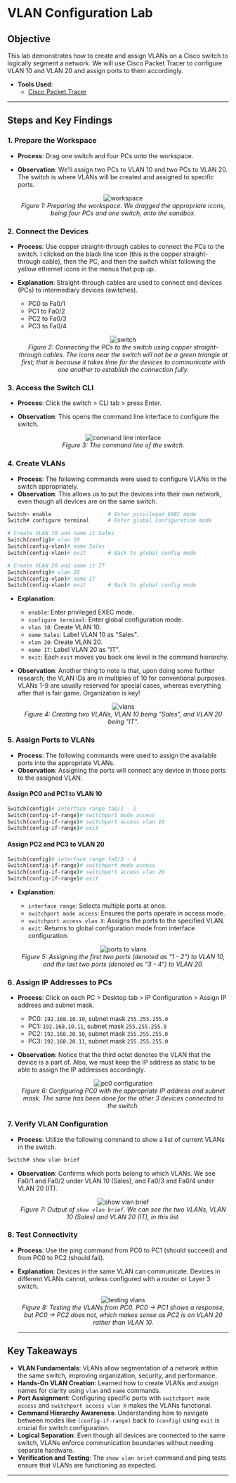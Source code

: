 # VLAN Configuration Lab

## Objective

This lab demonstrates how to create and assign VLANs on a Cisco switch to logically segment a network. We will use Cisco Packet Tracer to configure VLAN 10 and VLAN 20 and assign ports to them accordingly.

- **Tools Used**:
  - [Cisco Packet Tracer](https://www.netacad.com/cisco-packet-tracer)

---

## Steps and Key Findings

### 1. Prepare the Workspace
- **Process**: Drag one switch and four PCs onto the workspace.
- **Observation**: We'll assign two PCs to VLAN 10 and two PCs to VLAN 20. The switch is where VLANs will be created and assigned to specific ports.

  <p align="center">
    <img src="images/prepare_the_workspace.png" alt="workspace"/>
    <br/>
    <em>Figure 1: Preparing the workspace. We dragged the appropriate icons, being four PCs and one switch, onto the sandbox.</em>
  </p>

### 2. Connect the Devices

- **Process**: Use copper straight-through cables to connect the PCs to the switch. I clicked on the black line icon (this is the copper straight-through cable), then the PC, and then the switch whilst following the yellow ethernet icons in the menus that pop up.
- **Explanation**: Straight-through cables are used to connect end devices (PCs) to intermediary devices (switches).
  - PC0 to Fa0/1
  - PC1 to Fa0/2
  - PC2 to Fa0/3
  - PC3 to Fa0/4

  <p align="center">
    <img src="images/connecting_to_switch.png" alt="switch"/>
    <br/>
    <em>Figure 2: Connecting the PCs to the switch using copper straight-through cables. The icons near the switch will not be a green triangle at first; that is because it takes time for the devices to communicate with one another to establish the connection fully.</em>
  </p> 

### 3. Access the Switch CLI

- **Process**: Click the switch > CLI tab > press Enter.
- **Observation**: This opens the command line interface to configure the switch.

  <p align="center">
    <img src="images/cli_of_switch.png" alt="command line interface"/>
    <br/>
    <em>Figure 3: The command line of the switch.</em>
  </p>

### 4. Create VLANs

- **Process**: The following commands were used to configure VLANs in the switch appropriately.
- **Observation**: This allows us to put the devices into their own network, even though all devices are on the same switch.

```bash
Switch> enable                  # Enter privileged EXEC mode
Switch# configure terminal      # Enter global configuration mode

# Create VLAN 10 and name it Sales
Switch(config)# vlan 10
Switch(config-vlan)# name Sales
Switch(config-vlan)# exit       # Back to global config mode

# Create VLAN 20 and name it IT
Switch(config)# vlan 20
Switch(config-vlan)# name IT
Switch(config-vlan)# exit       # Back to global config mode
```

- **Explanation**:
  - `enable`: Enter privileged EXEC mode.
  - `configure terminal`: Enter global configuration mode.
  - `vlan 10`: Create VLAN 10.
  - `name Sales`: Label VLAN 10 as "Sales".
  - `vlan 20`: Create VLAN 20.
  - `name IT`: Label VLAN 20 as "IT".
  - `exit`: Each `exit` moves you back one level in the command hierarchy.

- **Observation**: Another thing to note is that, upon doing some further research, the VLAN IDs are in multiples of 10 for conventional purposes. VLANs 1-9 are usually reserved for special cases, whereas everything after that is fair game. Organization is key!

  <p align="center">
    <img src="images/creating_vlans.png" alt="vlans"/>
    <br/>
    <em>Figure 4: Creating two VLANs, VLAN 10 being "Sales", and VLAN 20 being "IT".</em>
  </p>


### 5. Assign Ports to VLANs

- **Process**: The following commands were used to assign the available ports into the appropriate VLANs.
- **Observation**: Assigning the ports will connect any device in those ports to the assigned VLAN.

#### Assign PC0 and PC1 to VLAN 10

```bash
Switch(config)# interface range fa0/1 - 2
Switch(config-if-range)# switchport mode access
Switch(config-if-range)# switchport access vlan 10
Switch(config-if-range)# exit
```

#### Assign PC2 and PC3 to VLAN 20

```bash
Switch(config)# interface range fa0/3 - 4
Switch(config-if-range)# switchport mode access
Switch(config-if-range)# switchport access vlan 20
Switch(config-if-range)# exit
```

- **Explanation**:
  - `interface range`: Selects multiple ports at once.
  - `switchport mode access`: Ensures the ports operate in access mode.
  - `switchport access vlan X`: Assigns the ports to the specified VLAN.
  - `exit`: Returns to global configuration mode from interface configuration.

  <p align="center">
    <img src="images/assign_ports_to_vlans.png" alt="ports to vlans"/>
    <br/>
    <em>Figure 5: Assigning the first two ports (denoted as "1 - 2") to VLAN 10, and the last two ports (denoted as "3 - 4") to VLAN 20.</em>
  </p>

### 6. Assign IP Addresses to PCs

- **Process**: Click on each PC > Desktop tab > IP Configuration > Assign IP address and subnet mask.
    - PC0: `192.168.10.10`, subnet mask `255.255.255.0`
    - PC1: `192.168.10.11`, subnet mask `255.255.255.0`
    - PC2: `192.168.20.10`, subnet mask `255.255.255.0`
    - PC3: `192.168.20.11`, subnet mask `255.255.255.0`

- **Observation**: Notice that the third octet denotes the VLAN that the device is a part of. Also, we must keep the IP address as static to be able to assign the IP addresses accordingly.

  <p align="center">
    <img src="images/ip_config_pc0.png" alt="pc0 configuration"/>
    <br/>
    <em>Figure 6: Configuring PC0 with the appropriate IP address and subnet mask. The same has been done for the other 3 devices connected to the switch.</em>
  </p>

### 7. Verify VLAN Configuration

- **Process**: Utilize the following command to show a list of current VLANs in the switch.

```bash
Switch# show vlan brief
```

- **Observation**: Confirms which ports belong to which VLANs. We see Fa0/1 and Fa0/2 under VLAN 10 (Sales), and Fa0/3 and Fa0/4 under VLAN 20 (IT).

  <p align="center">
    <img src="images/show_vlan_brief.png" alt="show vlan brief"/>
    <br/>
    <em>Figure 7: Output of <code>show vlan brief</code>. We can see the two VLANs, VLAN 10 (Sales) and VLAN 20 (IT), in this list.</em>
  </p>

### 8. Test Connectivity

- **Process**: Use the ping command from PC0 to PC1 (should succeed) and from PC0 to PC2 (should fail).
- **Explanation**: Devices in the same VLAN can communicate. Devices in different VLANs cannot, unless configured with a router or Layer 3 switch.

  <p align="center">
    <img src="images/testing_vlans.png" alt="testing vlans"/>
    <br/>
    <em>Figure 8: Testing the VLANs from PC0. PC0 -> PC1 shows a response, but PC0 -> PC2 does not, which makes sense as PC2 is on VLAN 20 rather than VLAN 10.</em>
  </p>

  ---

## Key Takeaways

- **VLAN Fundamentals**: VLANs allow segmentation of a network within the same switch, improving organization, security, and performance.
- **Hands-On VLAN Creation**: Learned how to create VLANs and assign names for clarity using `vlan` and `name` commands.
- **Port Assignment**: Configuring specific ports with `switchport mode access` and `switchport access vlan X` makes the VLANs functional.
- **Command Hierarchy Awareness**: Understanding how to navigate between modes like `(config-if-range)` back to `(config)` using `exit` is crucial for switch configuration.
- **Logical Separation**: Even though all devices are connected to the same switch, VLANs enforce communication boundaries without needing separate hardware.
- **Verification and Testing**: The `show vlan brief` command and ping tests ensure that VLANs are functioning as expected.

---
